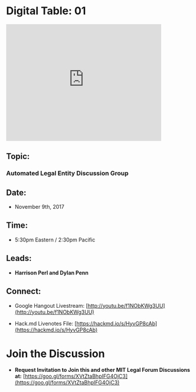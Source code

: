 # Digital Table: 01 

<iframe width="420" height="315" src="http://www.youtube.com/embed/f1NObKWg3UU" frameborder="0" allowfullscreen></iframe>

## Topic: 

### Automated Legal Entity Discussion Group

## Date: 

* November 9th, 2017 

## Time: 

* 5:30pm Eastern / 2:30pm Pacific

## Leads: 

* **Harrison Perl and Dylan Penn**

## Connect:

* Google Hangout Livestream: [http://youtu.be/f1NObKWg3UU](http://youtu.be/f1NObKWg3UU)

* Hack.md Livenotes File: [https://hackmd.io/s/HyvGP8cAb](https://hackmd.io/s/HyvGP8cAb) 

# Join the Discussion

* **Request Invitation to Join this and other MIT Legal Forum Discussions at:** [https://goo.gl/forms/XVtZtaBhpIFG4OjC3](https://goo.gl/forms/XVtZtaBhpIFG4OjC3)
